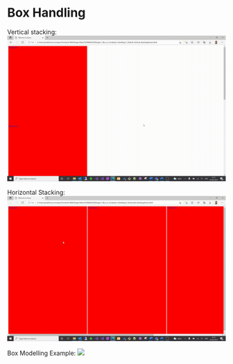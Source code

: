 # Box Handling

Vertical stacking:
![](https://github.com/Avenge-PRC777/Frontend-WebDesign/blob/main/Static%20Web%20Design/1_Box_or_Container_Handling/GIFs/vertstackgif.gif)

Horizontal Stacking:
![](https://github.com/Avenge-PRC777/Frontend-WebDesign/blob/main/Static%20Web%20Design/1_Box_or_Container_Handling/GIFs/horstackgif.gif)

Box Modelling Example:
![](https://github.com/Avenge-PRC777/Frontend-WebDesign/blob/main/Static%20Web%20Design/1_Box_or_Container_Handling/GIFs/boxmodelgif.gif)

